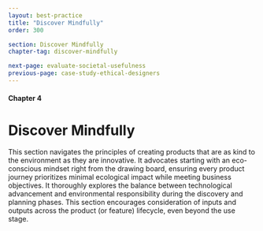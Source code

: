 ```yaml
---
layout: best-practice
title: "Discover Mindfully"
order: 300

section: Discover Mindfully
chapter-tag: discover-mindfully

next-page: evaluate-societal-usefulness
previous-page: case-study-ethical-designers
---
```

#### Chapter 4
# Discover Mindfully

<div class="bigquote" style="text-align:left;"> 
  <p>This section navigates the principles of creating products that are as kind to the environment as they are innovative. It advocates starting with an eco-conscious mindset right from the drawing board, ensuring every product journey prioritizes minimal ecological impact while meeting business objectives. It thoroughly explores the balance between technological advancement and environmental responsibility during the discovery and planning phases. This section encourages consideration of inputs and outputs across the product (or feature) lifecycle, even beyond the use stage.</p>
</div>
